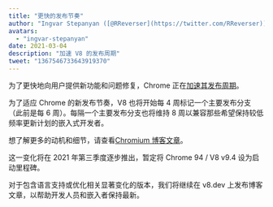 ```yaml
---
title: "更快的发布节奏"
author: "Ingvar Stepanyan ([@RReverser](https://twitter.com/RReverser))"
avatars: 
  - "ingvar-stepanyan"
date: 2021-03-04
description: "加速 V8 的发布周期"
tweet: "1367546733643919370"
---
```

为了更快地向用户提供新功能和问题修复，Chrome 正在[加速其发布周期](https://developer.chrome.com/blog/faster-release-cycle/)。

为了适应 Chrome 的新发布节奏，V8 也将开始每 4 周标记一个主要发布分支（此前是每 6 周）。每隔一个主要发布分支也将维持 8 周以兼容那些希望保持较低频率更新计划的嵌入式开发者。

<!--truncate-->
想了解更多的动机和细节，请查看[Chromium 博客文章](https://blog.chromium.org/2021/03/speeding-up-release-cycle.html)。

这一变化将在 2021 年第三季度逐步推出，暂定将 Chrome 94 / V8 v9.4 设为启动里程碑。

对于包含语言支持或优化相关显著变化的版本，我们将继续在 v8.dev 上发布博客文章，以帮助开发人员和嵌入者保持最新。
